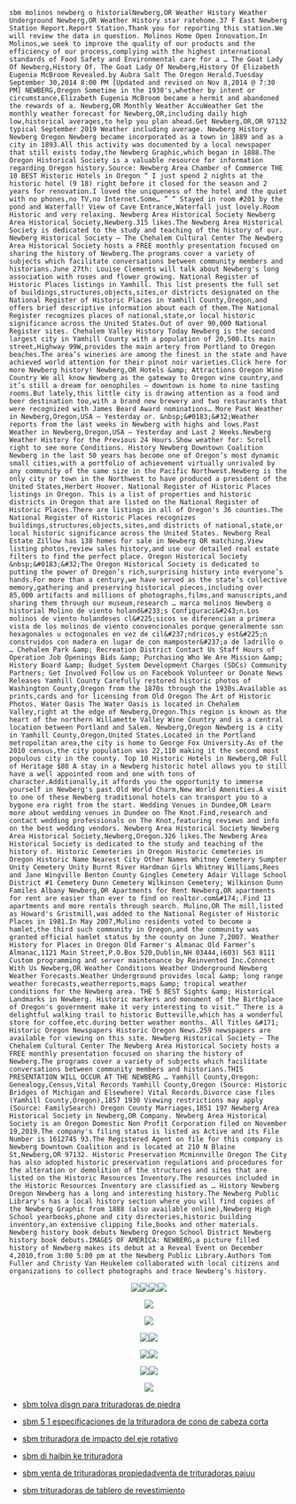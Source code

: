 
```
sbm molinos newberg o historialNewberg,OR Weather History Weather Underground Newberg,OR Weather History star ratehome.37 F East Newberg Station Report.Report Station.Thank you for reporting this station.We will review the data in question. Molinos Home Open Innovation.In Molinos,we seek to improve the quality of our products and the efficiency of our process,complying with the highest international standards of Food Safety and Environmental care for a … The Goat Lady Of Newberg,History Of. The Goat Lady Of Newberg,History Of Elizabeth Eugenia McBroom Revealed.by Aubra Salt The Oregon Herald.Tuesday September 30,2014 8:00 PM [Updated and revised on Nov 8,2014 @ 7:30 PM] NEWBERG,Oregon Sometime in the 1930's,whether by intent or circumstance,Elizabeth Eugenia McBroom became a hermit and abandoned the rewards of a. Newberg,OR Monthly Weather AccuWeather Get the monthly weather forecast for Newberg,OR,including daily high low,historical averages,to help you plan ahead.Get Newberg,OR,OR 97132 typical September 2019 Weather including average. Newberg History Newberg Oregon Newberg became incorporated as a town in 1889 and as a city in 1893.All this activity was documented by a local newspaper that still exists today,the Newberg Graphic,which began in 1888.The Oregon Historical Society is a valuable resource for information regarding Oregon history.Source: Newberg Area Chamber of Commerce THE 10 BEST Historic Hotels in Oregon “ I just spend 2 nights at the historic hotel (9 18) right before it closed for the season and 2 years for renovation.I loved the uniqueness of the hotel and the quiet with no phones,no TV,no Internet.Some… ” “ Stayed in room #201 by the pond and Waterfall! View of Cave Entrance,Waterfall just lovely.Room Historic and very relaxing. Newberg Area Historical Society Newberg Area Historical Society,Newberg.315 likes.The Newberg Area Historical Society is dedicated to the study and teaching of the history of our. Newberg Historical Society — The Chehalem Cultural Center The Newberg Area Historical Society hosts a FREE monthly presentation focused on sharing the history of Newberg.The programs cover a variety of subjects which facilitate conversations between community members and historians.June 27th: Louise Clements will talk about Newberg's long association with roses and flower growing. National Register of Historic Places listings in Yamhill. This list presents the full set of buildings,structures,objects,sites,or districts designated on the National Register of Historic Places in Yamhill County,Oregon,and offers brief descriptive information about each of them.The National Register recognizes places of national,state,or local historic significance across the United States.Out of over 90,000 National Register sites. Chehalem Valley History Today Newberg is the second largest city in Yamhill County with a population of 20,500.Its main street,Highway 99W,provides the main artery from Portland to Oregon beaches.The area’s wineries are among the finest in the state and have achieved world attention for their pinot noir varieties.Click here for more Newberg history! Newberg,OR Hotels &amp; Attractions Oregon Wine Country We all know Newberg as the gateway to Oregon wine country,and it’s still a dream for oenophiles — downtown is home to nine tasting rooms.But lately,this little city is drawing attention as a food and beer destination too,with a brand new brewery and two restaurants that were recognized with James Beard Award nominations… More Past Weather in Newberg,Oregon,USA — Yesterday or. &nbsp;&#0183;&#32;Weather reports from the last weeks in Newberg with highs and lows.Past Weather in Newberg,Oregon,USA — Yesterday and Last 2 Weeks.Newberg Weather History for the Previous 24 Hours.Show weather for: Scroll right to see more Conditions. History Newberg Downtown Coalition Newberg in the last 50 years has become one of Oregon’s most dynamic small cities,with a portfolio of achievement virtually unrivaled by any community of the same size in the Pacific Northwest.Newberg is the only city or town in the Northwest to have produced a president of the United States,Herbert Hoover. National Register of Historic Places listings in Oregon. This is a list of properties and historic districts in Oregon that are listed on the National Register of Historic Places.There are listings in all of Oregon's 36 counties.The National Register of Historic Places recognizes buildings,structures,objects,sites,and districts of national,state,or local historic significance across the United States. Newberg Real Estate Zillow has 138 homes for sale in Newberg OR matching.View listing photos,review sales history,and use our detailed real estate filters to find the perfect place. Oregon Historical Society &nbsp;&#0183;&#32;The Oregon Historical Society is dedicated to putting the power of Oregon’s rich,surprising history into everyone’s hands.For more than a century,we have served as the state’s collective memory,gathering and preserving historical pieces,including over 85,000 artifacts and millions of photographs,films,and manuscripts,and sharing them through our museum,research … marca molinos Newberg o historial Molino de viento holand&#233;s Configuraci&#243;n.Los molinos de viento holandeses cl&#225;sicos se diferencian a primera vista de los molinos de viento convencionales porque generalmente son hexagonales u octogonales en vez de cil&#237;ndricos,y est&#225;n construidos con madera en lugar de con mamposter&#237;a de ladrillo o … Chehalem Park &amp; Recreation District Contact Us Staff Hours of Operation Job Openings Bids &amp; Purchasing Who We Are Mission &amp; History Board &amp; Budget System Development Charges (SDCs) Community Partners; Get Involved Follow us on Facebook Volunteer or Donate News Releases Yamhill County Carefully restored historic photos of Washington County,Oregon from the 1870s through the 1930s.Available as prints,cards and for licensing from Old Oregon The Art of Historic Photos. Water Oasis The Water Oasis is located in Chehalem Valley,right at the edge of Newberg,Oregon.This region is known as the heart of the northern Willamette Valley Wine Country and is a central location between Portland and Salem. Newberg,Oregon Newberg is a city in Yamhill County,Oregon,United States.Located in the Portland metropolitan area,the city is home to George Fox University.As of the 2010 census,the city population was 22,110 making it the second most populous city in the county. Top 10 Historic Hotels in Newberg,OR Full of Heritage $80 A stay in a Newberg historic hotel allows you to still have a well appointed room and one with tons of character.Additionally,it affords you the opportunity to immerse yourself in Newberg's past.Old World Charm,New World Amenities.A visit to one of these Newberg traditional hotels can transport you to a bygone era right from the start. Wedding Venues in Dundee,OR Learn more about wedding venues in Dundee on The Knot.Find,research and contact wedding professionals on The Knot,featuring reviews and info on the best wedding vendors. Newberg Area Historical Society Newberg Area Historical Society,Newberg,Oregon.326 likes.The Newberg Area Historical Society is dedicated to the study and teaching of the history of. Historic Cemeteries in Oregon Historic Cemeteries in Oregon Historic Name Nearest City Other Names Whitney Cemetery Sumpter Unity Cemetery Unity Burnt River Hardman Girls Whitney Williams,Rees and Jane Wingville Benton County Gingles Cemetery Adair Village School District #1 Cemetery Dunn Cemetery Wilkinson Cemetery; Wilkinson Dunn Familes Albany Newberg,OR Apartments for Rent Newberg,OR apartments for rent are easier than ever to find on realtor.com&#174;.Find 13 apartments and more rentals through search. Mulino,OR The mill,listed as Howard's Gristmill,was added to the National Register of Historic Places in 1981.In May 2007,Mulino residents voted to become a hamlet,the third such community in Oregon,and the community was granted official hamlet status by the county on June 7,2007. Weather History for Places in Oregon Old Farmer's Almanac Old Farmer’s Almanac,1121 Main Street,P.O.Box 520,Dublin,NH 03444,(603) 563 8111 Custom programming and server maintenance by Reinvented Inc.Connect With Us Newberg,OR Weather Conditions Weather Underground Newberg Weather Forecasts.Weather Underground provides local &amp; long range weather forecasts,weatherreports,maps &amp; tropical weather conditions for the Newberg area. THE 5 BEST Sights &amp; Historical Landmarks in Newberg. Historic markers and monument of the Birthplace of Oregon's government make it very interesting to visit.“ There is a delightful walking trail to historic Butteville,which has a wonderful store for coffee,etc.during better weather months. All Titles &#171; Historic Oregon Newspapers Historic Oregon News.259 newspapers are available for viewing on this site. Newberg Historical Society — The Chehalem Cultural Center The Newberg Area Historical Society hosts a FREE monthly presentation focused on sharing the history of Newberg.The programs cover a variety of subjects which facilitate conversations between community members and historians.THIS PRESENTATION WILL OCCUR AT THE NEWBERG … Yamhill County,Oregon: Genealogy,Census,Vital Records Yamhill County,Oregon (Source: Historic Bridges of Michigan and Elsewhere) Vital Records.Divorce case files (Yamhill County,Oregon),1857 1930 Viewing restrictions may apply (Source: FamilySearch) Oregon County Marriages,1851 197 Newberg Area Historical Society in Newberg,OR Company. Newberg Area Historical Society is an Oregon Domestic Non Profit Corporation filed on November 19,2019.The company's filing status is listed as Active and its File Number is 1612745 93.The Registered Agent on file for this company is Newberg Downtown Coalition and is located at 210 N Blaine St,Newberg,OR 97132. Historic Preservation Mcminnville Oregon The City has also adopted historic preservation regulations and procedures for the alteration or demolition of the structures and sites that are listed on the Historic Resources Inventory.The resources included in the Historic Resources Inventory are classified as … History Newberg Oregon Newberg has a long and interesting history.The Newberg Public Library's has a local history section where you will find copies of the Newberg Graphic from 1888 (also available online),Newberg High School yearbooks,phone and city directories,historic building inventory,an extensive clipping file,books and other materials. Newberg history book debuts Newberg Oregon School District Newberg history book debuts.IMAGES OF AMERICA: NEWBERG,a picture filled history of Newberg makes its debut at a Reveal Event on December 4,2010,from 3:00 5:00 pm at the Newberg Public Library.Authors Tom Fuller and Christy Van Heukelem collaborated with local citizens and organizations to collect photographs and trace Newberg’s history. 
```

<div align="center">

<a href="https://es-mill.shibang-china.com/github&k=sbm+molinos+newberg+o+historial"><img src="https://static.shibang-china.com/es/mill/index.jpg"></a><a href="https://es-mill.shibang-china.com/materials.htmlgithub&k=sbm+molinos+newberg+o+historial"><img src="https://static.shibang-china.com/es/mill/materials.jpg"></a><a href="https://es-mill.shibang-china.com/about.htmlgithub&k=sbm+molinos+newberg+o+historial"><img src="https://static.shibang-china.com/es/mill/about.jpg"></a><a href="https://es-mill.shibang-china.com/contact.htmlgithub&k=sbm+molinos+newberg+o+historial"><img src="https://static.shibang-china.com/es/mill/contact.jpg"></a>

<a href="https://es-mill.shibang-china.com/github&k=sbm+molinos+newberg+o+historial"><img src="https://static.shibang-china.com/es/mill/banner.jpg"></a>

<a href="https://swt.shibang-china.com/github&k=sbm+molinos+newberg+o+historial"><img src="https://static.shibang-china.com/es/mill/chat.jpg"></a>

<a href="https://es-mill.shibang-china.com/products/vertical-roller-mill.htmlgithub&k=sbm+molinos+newberg+o+historial"><img src="https://static.shibang-china.com/es/mill/vertical.jpg"></a><a href="https://es-mill.shibang-china.com/products/raymond-mill.htmlgithub&k=sbm+molinos+newberg+o+historial"><img src="https://static.shibang-china.com/es/mill/raymond.jpg"></a>

<a href="https://es-mill.shibang-china.com/products/ultrafine-grinding-mill.htmlgithub&k=sbm+molinos+newberg+o+historial"><img src="https://static.shibang-china.com/es/mill/ultrafine.jpg"></a><a href="https://es-mill.shibang-china.com/products/trapezium-grinding-mill.htmlgithub&k=sbm+molinos+newberg+o+historial"><img src="https://static.shibang-china.com/es/mill/trapezium.jpg"></a>

<a href="https://es-mill.shibang-china.com/products/ball-mill.htmlgithub&k=sbm+molinos+newberg+o+historial"><img src="https://static.shibang-china.com/es/mill/ball.jpg"></a><a href="https://es-mill.shibang-china.com/products/hammer-mill.htmlgithub&k=sbm+molinos+newberg+o+historial"><img src="https://static.shibang-china.com/es/mill/hammer.jpg"></a>

<a href="https://swt.shibang-china.com/github&k=sbm+molinos+newberg+o+historial"><img src="https://static.shibang-china.com/es/mill/case.jpg"></a>

</div>


* [sbm tolva disgn para trituradoras de piedra](sbm%20tolva%20disgn%20para%20trituradoras%20de%20piedra.md)

* [sbm 5 1 especificaciones de la trituradora de cono de cabeza corta](sbm%205%201%20especificaciones%20de%20la%20trituradora%20de%20cono%20de%20cabeza%20corta.md)

* [sbm trituradora de impacto del eje rotativo](sbm%20trituradora%20de%20impacto%20del%20eje%20rotativo.md)

* [sbm di haibin ke trituradora](sbm%20di%20haibin%20ke%20trituradora.md)

* [sbm venta de trituradoras propiedadventa de trituradoras pajuu](sbm%20venta%20de%20trituradoras%20propiedadventa%20de%20trituradoras%20pajuu.md)

* [sbm trituradoras de tablero de revestimiento](sbm%20trituradoras%20de%20tablero%20de%20revestimiento.md)